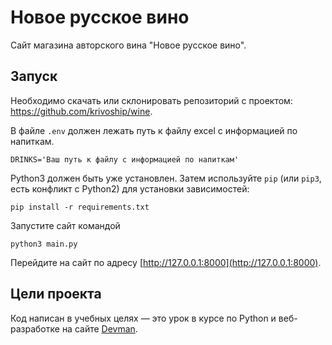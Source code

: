 # Новое русское вино

Сайт магазина авторского вина "Новое русское вино".

## Запуск

Необходимо скачать или склонировать репозиторий с проектом: https://github.com/krivoship/wine.

В файле `.env` должен лежать путь к файлу excel с информацией по напиткам.
```
DRINKS='Ваш путь к файлу с информацией по напиткам'
```
Python3 должен быть уже установлен. 
Затем используйте `pip` (или `pip3`, есть конфликт с Python2) для установки зависимостей:
```
pip install -r requirements.txt
```

Запустите сайт командой 
```
python3 main.py
```

Перейдите на сайт по адресу [http://127.0.0.1:8000](http://127.0.0.1:8000).

## Цели проекта

Код написан в учебных целях — это урок в курсе по Python и веб-разработке на сайте [Devman](https://dvmn.org).
